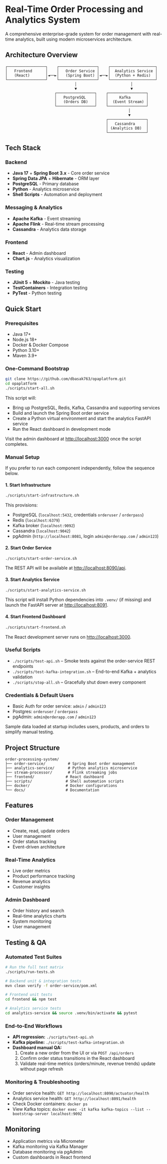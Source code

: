 # Real-Time Order Processing and Analytics System

A comprehensive enterprise-grade system for order management with real-time analytics, built using modern microservices architecture.

## Architecture Overview

```
┌─────────────────┐    ┌─────────────────┐    ┌────────────────────┐
│   Frontend      │    │   Order Service │    │  Analytics Service │
│   (React)       │◄──►│   (Spring Boot) │◄──►│  (Python + Redis)  │
└─────────────────┘    └─────────────────┘    └────────────────────┘
                               │                        │
                               ▼                        ▼
                      ┌─────────────────┐    ┌─────────────────┐
                      │   PostgreSQL    │    │     Kafka       │
                      │   (Orders DB)   │    │  (Event Stream) │
                      └─────────────────┘    └─────────────────┘
                                                       │
                                                       ▼
                                             ┌─────────────────┐
                                             │   Cassandra     │
                                             │ (Analytics DB)  │
                                             └─────────────────┘
```

## Tech Stack

### Backend
- **Java 17** + **Spring Boot 3.x** - Core order service
- **Spring Data JPA** + **Hibernate** - ORM layer
- **PostgreSQL** - Primary database
- **Python** - Analytics microservice
- **Shell Scripts** - Automation and deployment

### Messaging & Analytics
- **Apache Kafka** - Event streaming
- **Apache Flink** - Real-time stream processing
- **Cassandra** - Analytics data storage

### Frontend
- **React** - Admin dashboard
- **Chart.js** - Analytics visualization

### Testing
- **JUnit 5** + **Mockito** - Java testing
- **TestContainers** - Integration testing
- **PyTest** - Python testing

## Quick Start

### Prerequisites
- Java 17+
- Node.js 18+
- Docker & Docker Compose
- Python 3.10+
- Maven 3.9+

### One-Command Bootstrap
```bash
git clone https://github.com/dbasak763/opaplatform.git
cd opaplatform
./scripts/start-all.sh
```

This script will:
- Bring up PostgreSQL, Redis, Kafka, Cassandra and supporting services
- Build and launch the Spring Boot order service
- Create a Python virtual environment and start the analytics FastAPI service
- Run the React dashboard in development mode

Visit the admin dashboard at [http://localhost:3000](http://localhost:3000) once the script completes.

### Manual Setup

If you prefer to run each component independently, follow the sequence below.

#### 1. Start Infrastructure
```bash
./scripts/start-infrastructure.sh
```
This provisions:
- PostgreSQL (`localhost:5432`, credentials `orderuser` / `orderpass`)
- Redis (`localhost:6379`)
- Kafka broker (`localhost:9092`)
- Cassandra (`localhost:9042`)
- pgAdmin (`http://localhost:8081`, login `admin@orderapp.com` / `admin123`)

#### 2. Start Order Service
```bash
./scripts/start-order-service.sh
```
The REST API will be available at [http://localhost:8090/api](http://localhost:8090/api).

#### 3. Start Analytics Service
```bash
./scripts/start-analytics-service.sh
```
This script will install Python dependencies into `.venv/` (if missing) and launch the FastAPI server at [http://localhost:8091](http://localhost:8091).

#### 4. Start Frontend Dashboard
```bash
./scripts/start-frontend.sh
```
The React development server runs on [http://localhost:3000](http://localhost:3000).

### Useful Scripts
- `./scripts/test-api.sh` – Smoke tests against the order-service REST endpoints
- `./scripts/test-kafka-integration.sh` – End-to-end Kafka + analytics validation
- `./scripts/stop-all.sh` – Gracefully shut down every component

### Credentials & Default Users
- Basic Auth for order service: `admin` / `admin123`
- Postgres: `orderuser` / `orderpass`
- pgAdmin: `admin@orderapp.com` / `admin123`

Sample data loaded at startup includes users, products, and orders to simplify manual testing.

## Project Structure

```
order-processing-system/
├── order-service/          # Spring Boot order management
├── analytics-service/      # Python analytics microservice
├── stream-processor/       # Flink streaming jobs
├── frontend/              # React dashboard
├── scripts/               # Shell automation scripts
├── docker/                # Docker configurations
└── docs/                  # Documentation
```

## Features

### Order Management
- Create, read, update orders
- User management
- Order status tracking
- Event-driven architecture

### Real-Time Analytics
- Live order metrics
- Product performance tracking
- Revenue analytics
- Customer insights

### Admin Dashboard
- Order history and search
- Real-time analytics charts
- System monitoring
- User management

## Testing & QA

### Automated Test Suites
```bash
# Run the full test matrix
./scripts/run-tests.sh

# Backend unit & integration tests
mvn clean verify -f order-service/pom.xml

# Frontend unit tests
cd frontend && npm test

# Analytics service tests
cd analytics-service && source .venv/bin/activate && pytest
```

### End-to-End Workflows

* **API regression:** `./scripts/test-api.sh`
* **Kafka pipeline:** `./scripts/test-kafka-integration.sh`
* **Dashboard manual QA:**
  1. Create a new order from the UI or via `POST /api/orders`
  2. Confirm order status transitions in the React dashboard
  3. Validate real-time metrics (orders/minute, revenue trends) update without page refresh

### Monitoring & Troubleshooting
- Order service health: `GET http://localhost:8090/actuator/health`
- Analytics service health: `GET http://localhost:8091/health`
- Check Docker containers: `docker ps`
- View Kafka topics: `docker exec -it kafka kafka-topics --list --bootstrap-server localhost:9092`

## Monitoring

- Application metrics via Micrometer
- Kafka monitoring via Kafka Manager
- Database monitoring via pgAdmin
- Custom dashboards in React frontend
